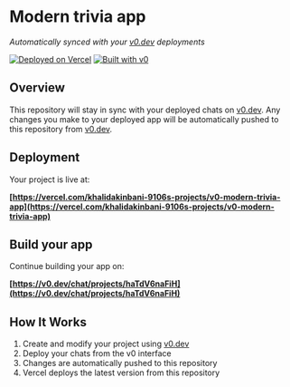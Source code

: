 # Modern trivia app

*Automatically synced with your [v0.dev](https://v0.dev) deployments*

[![Deployed on Vercel](https://img.shields.io/badge/Deployed%20on-Vercel-black?style=for-the-badge&logo=vercel)](https://vercel.com/khalidakinbani-9106s-projects/v0-modern-trivia-app)
[![Built with v0](https://img.shields.io/badge/Built%20with-v0.dev-black?style=for-the-badge)](https://v0.dev/chat/projects/haTdV6naFiH)

## Overview

This repository will stay in sync with your deployed chats on [v0.dev](https://v0.dev).
Any changes you make to your deployed app will be automatically pushed to this repository from [v0.dev](https://v0.dev).

## Deployment

Your project is live at:

**[https://vercel.com/khalidakinbani-9106s-projects/v0-modern-trivia-app](https://vercel.com/khalidakinbani-9106s-projects/v0-modern-trivia-app)**

## Build your app

Continue building your app on:

**[https://v0.dev/chat/projects/haTdV6naFiH](https://v0.dev/chat/projects/haTdV6naFiH)**

## How It Works

1. Create and modify your project using [v0.dev](https://v0.dev)
2. Deploy your chats from the v0 interface
3. Changes are automatically pushed to this repository
4. Vercel deploys the latest version from this repository